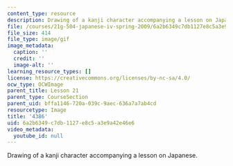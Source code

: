 ```yaml
---
content_type: resource
description: Drawing of a kanji character accompanying a lesson on Japanese.
file: /courses/21g-504-japanese-iv-spring-2009/6a2b6349c7db1127e8c5a3e9a42e46e6_4386.gif
file_size: 414
file_type: image/gif
image_metadata:
  caption: ''
  credit: ''
  image-alt: ''
learning_resource_types: []
license: https://creativecommons.org/licenses/by-nc-sa/4.0/
ocw_type: OCWImage
parent_title: Lesson 21
parent_type: CourseSection
parent_uid: bffa1146-720a-039c-9aec-636a7a7ab4cd
resourcetype: Image
title: '4386'
uid: 6a2b6349-c7db-1127-e8c5-a3e9a42e46e6
video_metadata:
  youtube_id: null
---
```

Drawing of a kanji character accompanying a lesson on Japanese.